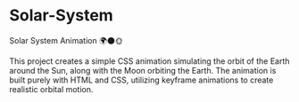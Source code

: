 # Solar-System
Solar System Animation 🌍🌑🌞

This project creates a simple CSS animation simulating the orbit of the Earth around the Sun, along with the Moon orbiting the Earth. The animation is built purely with HTML and CSS, utilizing keyframe animations to create realistic orbital motion.
